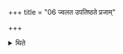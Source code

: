 +++
title = "06 ज्वलत उपतिष्ठते प्रजाम्"

+++

<details><summary>थिते</summary>

6. When the fires are ablaze, he stands near them praising the Gārhapatya with prajām me narya pāhi...,[^1] the Dakṣiṇa with annaṁ me buddhnya pāhi...,[^2]; the Āhavanīya with paśūn me śaṁsya pāhi...[^3],

[^1-3]: MS I.5.14.
</details>
